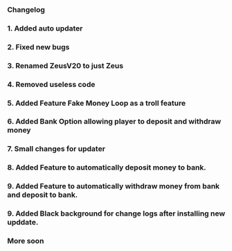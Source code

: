 ### Changelog
### 1. Added auto updater
### 2. Fixed new bugs
### 3. Renamed ZeusV20 to just Zeus
### 4. Removed useless code
### 5. Added Feature Fake Money Loop as a troll feature
### 6. Added Bank Option allowing player to deposit and withdraw money
### 7. Small changes for updater
### 8. Added Feature to automatically deposit money to bank.
### 9. Added Feature to automatically withdraw money from bank and deposit to bank.
### 9. Added Black background for change logs after installing new upddate.
### More soon
